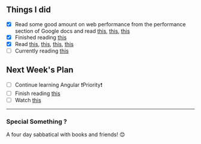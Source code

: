 ## Things I did

- [x] Read some good amount on web performance from the performance section of Google docs and read [this](https://docs.google.com/document/d/1K-mKOqiUiSjgZTEscBLjtjd6E67oiK8H2ztOiq5tigk/pub),
[this](https://www.html5rocks.com/en/tutorials/speed/scrolling/), [this](https://www.html5rocks.com/en/tutorials/speed/animations/)
- [x] Finished reading [this](https://resilientwebdesign.com/)
- [x] Read [this](https://css-tricks.com/debugging-tips-tricks/), [this](https://frontendian.co/cors), [this](http://webstandardssherpa.com/reviews/sass-for-big-sites-part-1), [this](http://webstandardssherpa.com/reviews/sass-for-big-sites-part-2)
- [ ] Currently reading [this](https://www.html5rocks.com/en/tutorials/internals/howbrowserswork/)

## Next Week's Plan

- [ ] Continue learning Angular ❗Priority❗
- [ ] Finish reading [this](https://www.html5rocks.com/en/tutorials/internals/howbrowserswork/)
- [ ] Watch [this](https://www.youtube.com/watch?v=7vUs5yOuv-o)

---------------------------------------------

### Special Something ?

 A four day sabbatical with books and friends! 😊
